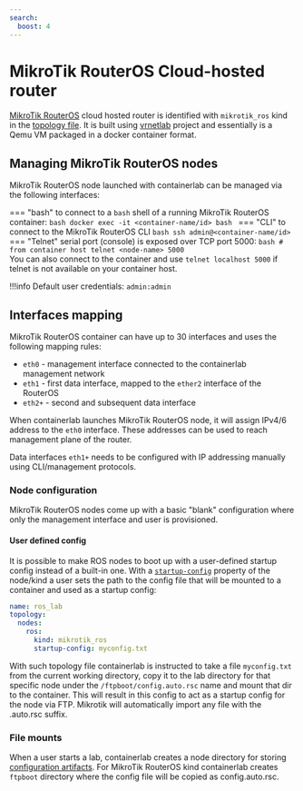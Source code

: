 ```yaml
---
search:
  boost: 4
---
```

# MikroTik RouterOS Cloud-hosted router

[MikroTik RouterOS](https://mikrotik.com/download) cloud hosted router is identified with `mikrotik_ros` kind in the [topology file](../topo-def-file.md). It is built using [vrnetlab](../vrnetlab.md) project and essentially is a Qemu VM packaged in a docker container format.

## Managing MikroTik RouterOS nodes

MikroTik RouterOS node launched with containerlab can be managed via the following interfaces:

=== "bash"
    to connect to a `bash` shell of a running MikroTik RouterOS container:
    ```bash
    docker exec -it <container-name/id> bash
    ```
=== "CLI"
    to connect to the MikroTik RouterOS CLI
    ```bash
    ssh admin@<container-name/id>
    ```
=== "Telnet"
    serial port (console) is exposed over TCP port 5000:
    ```bash
    # from container host
    telnet <node-name> 5000
    ```  
    You can also connect to the container and use `telnet localhost 5000` if telnet is not available on your container host.

!!!info
    Default user credentials: `admin:admin`

## Interfaces mapping

MikroTik RouterOS container can have up to 30 interfaces and uses the following mapping rules:

* `eth0` - management interface connected to the containerlab management network
* `eth1` - first data interface, mapped to the `ether2` interface of the RouterOS
* `eth2+` - second and subsequent data interface

When containerlab launches MikroTik RouterOS node, it will assign IPv4/6 address to the `eth0` interface. These addresses can be used to reach management plane of the router.

Data interfaces `eth1+` needs to be configured with IP addressing manually using CLI/management protocols.

### Node configuration

MikroTik RouterOS nodes come up with a basic "blank" configuration where only the management interface and user is provisioned.

#### User defined config

It is possible to make ROS nodes to boot up with a user-defined startup config instead of a built-in one. With a [`startup-config`](../nodes.md#startup-config) property of the node/kind a user sets the path to the config file that will be mounted to a container and used as a startup config:

```yaml
name: ros_lab
topology:
  nodes:
    ros:
      kind: mikrotik_ros
      startup-config: myconfig.txt
```

With such topology file containerlab is instructed to take a file `myconfig.txt` from the current working directory, copy it to the lab directory for that specific node under the `/ftpboot/config.auto.rsc` name and mount that dir to the container. This will result in this config to act as a startup config for the node via FTP. Mikrotik will automatically import any file with the .auto.rsc suffix.

### File mounts

When a user starts a lab, containerlab creates a node directory for storing [configuration artifacts](../conf-artifacts.md). For MikroTik RouterOS kind containerlab creates `ftpboot` directory where the config file will be copied as config.auto.rsc.
